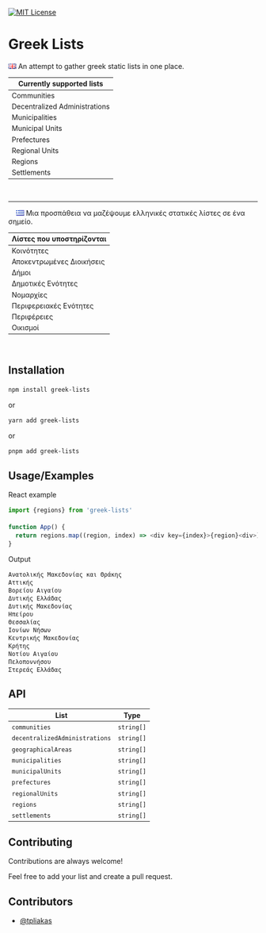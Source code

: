 [![MIT License](https://img.shields.io/badge/License-MIT-green.svg)](https://choosealicense.com/licenses/mit/)

# Greek Lists

![English](https://raw.githubusercontent.com/tpliakas/greek-lists/main/src/assets/en.png)
An attempt to gather greek static lists in one place.

| **Currently supported lists** |
| ----------------------------- |
| Communities                   |
| Decentralized Administrations |
| Municipalities                |
| Municipal Units               |
| Prefectures                   |
| Regional Units                |
| Regions                       |
| Settlements                   |

&nbsp;

---

&nbsp;
&nbsp;
![Greek](https://raw.githubusercontent.com/tpliakas/greek-lists/main/src/assets/gr.png)
Μια προσπάθεια να μαζέψουμε ελληνικές στατικές λίστες σε ένα σημείο.

| **Λίστες που υποστηρίζονται** |
| ----------------------------- |
| Κοινότητες                    |
| Αποκεντρωμένες Διοικήσεις     |
| Δήμοι                         |
| Δημοτικές Ενότητες            |
| Νομαρχίες                     |
| Περιφερειακές Ενότητες        |
| Περιφέρειες                   |
| Οικισμοί                      |

&nbsp;

## Installation

```bash
npm install greek-lists
```

or

```bash
yarn add greek-lists
```

or

```bash
pnpm add greek-lists
```

## Usage/Examples

React example

```javascript
import {regions} from 'greek-lists'

function App() {
  return regions.map((region, index) => <div key={index}>{region}<div>)
}
```

Output

```
Ανατολικής Μακεδονίας και Θράκης
Αττικής
Βορείου Αιγαίου
Δυτικής Ελλάδας
Δυτικής Μακεδονίας
Ηπείρου
Θεσσαλίας
Ιονίων Νήσων
Κεντρικής Μακεδονίας
Κρήτης
Νοτίου Αιγαίου
Πελοποννήσου
Στερεάς Ελλάδας
```

## API

| List                           | Type       |
| ------------------------------ | ---------- |
| `communities`                  | `string[]` |
| `decentralizedAdministrations` | `string[]` |
| `geographicalAreas`            | `string[]` |
| `municipalities`               | `string[]` |
| `municipalUnits`               | `string[]` |
| `prefectures`                  | `string[]` |
| `regionalUnits`                | `string[]` |
| `regions`                      | `string[]` |
| `settlements`                  | `string[]` |

## Contributing

Contributions are always welcome!

Feel free to add your list and create a pull request.

## Contributors

- [@tpliakas](https://www.github.com/tpliakas)
